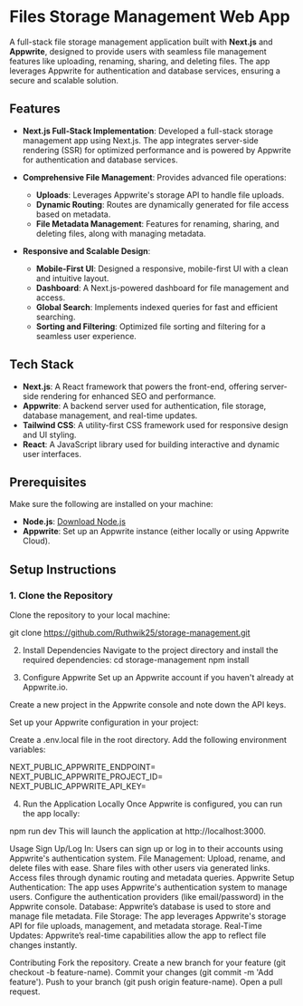 
# Files Storage Management Web App

A full-stack file storage management application built with **Next.js** and **Appwrite**, designed to provide users with seamless file management features like uploading, renaming, sharing, and deleting files. The app leverages Appwrite for authentication and database services, ensuring a secure and scalable solution.

## Features

- **Next.js Full-Stack Implementation**: Developed a full-stack storage management app using Next.js. The app integrates server-side rendering (SSR) for optimized performance and is powered by Appwrite for authentication and database services.
  
- **Comprehensive File Management**: Provides advanced file operations:
  - **Uploads**: Leverages Appwrite's storage API to handle file uploads.
  - **Dynamic Routing**: Routes are dynamically generated for file access based on metadata.
  - **File Metadata Management**: Features for renaming, sharing, and deleting files, along with managing metadata.
  
- **Responsive and Scalable Design**: 
  - **Mobile-First UI**: Designed a responsive, mobile-first UI with a clean and intuitive layout.
  - **Dashboard**: A Next.js-powered dashboard for file management and access.
  - **Global Search**: Implements indexed queries for fast and efficient searching.
  - **Sorting and Filtering**: Optimized file sorting and filtering for a seamless user experience.

## Tech Stack

- **Next.js**: A React framework that powers the front-end, offering server-side rendering for enhanced SEO and performance.
- **Appwrite**: A backend server used for authentication, file storage, database management, and real-time updates.
- **Tailwind CSS**: A utility-first CSS framework used for responsive design and UI styling.
- **React**: A JavaScript library used for building interactive and dynamic user interfaces.
  
## Prerequisites

Make sure the following are installed on your machine:

- **Node.js**: [Download Node.js](https://nodejs.org/)
- **Appwrite**: Set up an Appwrite instance (either locally or using Appwrite Cloud).

## Setup Instructions

### 1. Clone the Repository

Clone the repository to your local machine:

git clone https://github.com/Ruthwik25/storage-management.git

2. Install Dependencies
Navigate to the project directory and install the required dependencies:
cd storage-management
npm install

3. Configure Appwrite
Set up an Appwrite account if you haven't already at Appwrite.io.

Create a new project in the Appwrite console and note down the API keys.

Set up your Appwrite configuration in your project:

Create a .env.local file in the root directory.
Add the following environment variables:

NEXT_PUBLIC_APPWRITE_ENDPOINT=<your-appwrite-endpoint>
NEXT_PUBLIC_APPWRITE_PROJECT_ID=<your-appwrite-project-id>
NEXT_PUBLIC_APPWRITE_API_KEY=<your-appwrite-api-key>

4. Run the Application Locally
Once Appwrite is configured, you can run the app locally:

npm run dev
This will launch the application at http://localhost:3000.

Usage
Sign Up/Log In: Users can sign up or log in to their accounts using Appwrite's authentication system.
File Management:
Upload, rename, and delete files with ease.
Share files with other users via generated links.
Access files through dynamic routing and metadata queries.
Appwrite Setup
Authentication: The app uses Appwrite's authentication system to manage users. Configure the authentication providers (like email/password) in the Appwrite console.
Database: Appwrite’s database is used to store and manage file metadata.
File Storage: The app leverages Appwrite's storage API for file uploads, management, and metadata storage.
Real-Time Updates: Appwrite’s real-time capabilities allow the app to reflect file changes instantly.

Contributing
Fork the repository.
Create a new branch for your feature (git checkout -b feature-name).
Commit your changes (git commit -m 'Add feature').
Push to your branch (git push origin feature-name).
Open a pull request.
